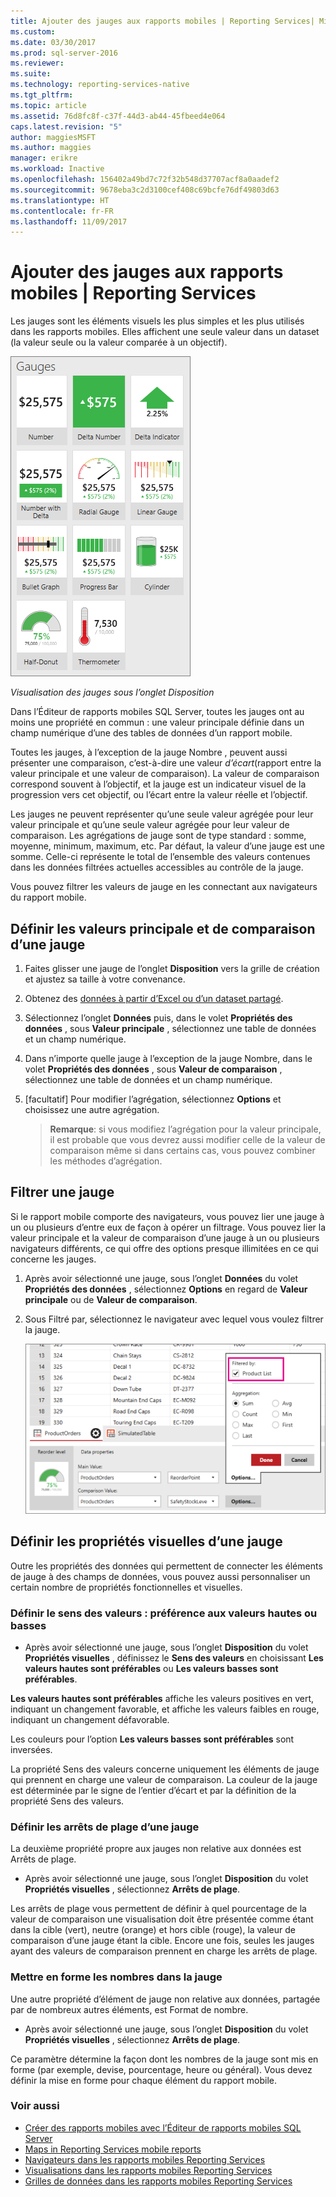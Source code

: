 ```yaml
---
title: Ajouter des jauges aux rapports mobiles | Reporting Services| Microsoft Docs
ms.custom: 
ms.date: 03/30/2017
ms.prod: sql-server-2016
ms.reviewer: 
ms.suite: 
ms.technology: reporting-services-native
ms.tgt_pltfrm: 
ms.topic: article
ms.assetid: 76d8fc8f-c37f-44d3-ab44-45fbeed4e064
caps.latest.revision: "5"
author: maggiesMSFT
ms.author: maggies
manager: erikre
ms.workload: Inactive
ms.openlocfilehash: 156402a49bd7c72f32b548d37707acf8a0aadef2
ms.sourcegitcommit: 9678eba3c2d3100cef408c69bcfe76df49803d63
ms.translationtype: HT
ms.contentlocale: fr-FR
ms.lasthandoff: 11/09/2017
---
```

# <a name="add-gauges-to-mobile-reports--reporting-services"></a>Ajouter des jauges aux rapports mobiles | Reporting Services
Les jauges sont les éléments visuels les plus simples et les plus utilisés dans les rapports mobiles. Elles affichent une seule valeur dans un dataset (la valeur seule ou la valeur comparée à un objectif).

![PBI_SSMRP_Gauges](../../reporting-services/mobile-reports/media/pbi-ssmrp-gauges.png)  
  
*Visualisation des jauges sous l’onglet Disposition*  
  
Dans l’Éditeur de rapports mobiles SQL Server, toutes les jauges ont au moins une propriété en commun : une valeur principale définie dans un champ numérique d’une des tables de données d’un rapport mobile.  

Toutes les jauges, à l’exception de la jauge Nombre , peuvent aussi présenter une comparaison, c’est-à-dire une valeur *d’écart*(rapport entre la valeur principale et une valeur de comparaison). La valeur de comparaison correspond souvent à l’objectif, et la jauge est un indicateur visuel de la progression vers cet objectif, ou l’écart entre la valeur réelle et l’objectif.

Les jauges ne peuvent représenter qu’une seule valeur agrégée pour leur valeur principale et qu’une seule valeur agrégée pour leur valeur de comparaison. Les agrégations de jauge sont de type standard : somme, moyenne, minimum, maximum, etc. Par défaut, la valeur d’une jauge est une somme. Celle-ci représente le total de l’ensemble des valeurs contenues dans les données filtrées actuelles accessibles au contrôle de la jauge. 

Vous pouvez filtrer les valeurs de jauge en les connectant aux navigateurs du rapport mobile. 

## <a name="set-the-main-and-comparison-values-for-a-gauge"></a>Définir les valeurs principale et de comparaison d’une jauge

1. Faites glisser une jauge de l’onglet **Disposition** vers la grille de création et ajustez sa taille à votre convenance.

2. Obtenez des [données à partir d’Excel ou d’un dataset partagé](../../reporting-services/mobile-reports/data-for-reporting-services-mobile-reports.md).

3. Sélectionnez l’onglet **Données** puis, dans le volet **Propriétés des données** , sous **Valeur principale** , sélectionnez une table de données et un champ numérique.

3. Dans n’importe quelle jauge à l’exception de la jauge Nombre, dans le volet **Propriétés des données** , sous **Valeur de comparaison** , sélectionnez une table de données et un champ numérique.

4. [facultatif] Pour modifier l’agrégation, sélectionnez **Options** et choisissez une autre agrégation.
   
   >**Remarque**: si vous modifiez l’agrégation pour la valeur principale, il est probable que vous devrez aussi modifier celle de la valeur de comparaison même si dans certains cas, vous pouvez combiner les méthodes d’agrégation.  

## <a name="filter-a-gauge"></a>Filtrer une jauge
  
Si le rapport mobile comporte des navigateurs, vous pouvez lier une jauge à un ou plusieurs d’entre eux de façon à opérer un filtrage. Vous pouvez lier la valeur principale et la valeur de comparaison d’une jauge à un ou plusieurs navigateurs différents, ce qui offre des options presque illimitées en ce qui concerne les jauges.  

1. Après avoir sélectionné une jauge, sous l’onglet **Données** du volet **Propriétés des données** , sélectionnez **Options** en regard de **Valeur principale** ou de **Valeur de comparaison**.

2. Sous Filtré par, sélectionnez le navigateur avec lequel vous voulez filtrer la jauge.

   ![mobile-report-gauge-navigator](../../reporting-services/mobile-reports/media/mobile-report-gauge-navigator.png)
 
## <a name="set-visual-properties-for-a-gauge"></a>Définir les propriétés visuelles d’une jauge
  
Outre les propriétés des données qui permettent de connecter les éléments de jauge à des champs de données, vous pouvez aussi personnaliser un certain nombre de propriétés fonctionnelles et visuelles. 

### <a name="set-value-direction-high-or-low-is-better"></a>Définir le sens des valeurs : préférence aux valeurs hautes ou basses
* Après avoir sélectionné une jauge, sous l’onglet **Disposition** du volet **Propriétés visuelles** , définissez le **Sens des valeurs** en choisissant **Les valeurs hautes sont préférables** ou **Les valeurs basses sont préférables**. 

**Les valeurs hautes sont préférables** affiche les valeurs positives en vert, indiquant un changement favorable, et affiche les valeurs faibles en rouge, indiquant un changement défavorable. 

Les couleurs pour l’option **Les valeurs basses sont préférables** sont inversées.

La propriété Sens des valeurs concerne uniquement les éléments de jauge qui prennent en charge une valeur de comparaison. La couleur de la jauge est déterminée par le signe de l’entier d’écart et par la définition de la propriété Sens des valeurs.  
  
### <a name="set-range-stops-for-a-gauge"></a>Définir les arrêts de plage d’une jauge
La deuxième propriété propre aux jauges non relative aux données est Arrêts de plage. 

* Après avoir sélectionné une jauge, sous l’onglet **Disposition** du volet **Propriétés visuelles** , sélectionnez **Arrêts de plage**.

Les arrêts de plage vous permettent de définir à quel pourcentage de la valeur de comparaison une visualisation doit être présentée comme étant dans la cible (vert), neutre (orange) et hors cible (rouge), la valeur de comparaison d’une jauge étant la cible. Encore une fois, seules les jauges ayant des valeurs de comparaison prennent en charge les arrêts de plage.  

### <a name="format-the-numbers-in-the-gauge"></a>Mettre en forme les nombres dans la jauge  
Une autre propriété d’élément de jauge non relative aux données, partagée par de nombreux autres éléments, est Format de nombre. 

* Après avoir sélectionné une jauge, sous l’onglet **Disposition** du volet **Propriétés visuelles** , sélectionnez **Arrêts de plage**.

Ce paramètre détermine la façon dont les nombres de la jauge sont mis en forme (par exemple, devise, pourcentage, heure ou général). Vous devez définir la mise en forme pour chaque élément du rapport mobile.
  
### <a name="see-also"></a>Voir aussi 

* [Créer des rapports mobiles avec l’Éditeur de rapports mobiles SQL Server](../../reporting-services/mobile-reports/create-mobile-reports-with-sql-server-mobile-report-publisher.md)
* [Maps in Reporting Services mobile reports](../../reporting-services/mobile-reports/maps-in-reporting-services-mobile-reports.md)
* [Navigateurs dans les rapports mobiles Reporting Services](../../reporting-services/mobile-reports/add-navigators-to-reporting-services-mobile-reports.md)
* [Visualisations dans les rapports mobiles Reporting Services](../../reporting-services/mobile-reports/add-visualizations-to-reporting-services-mobile-reports.md)
* [Grilles de données dans les rapports mobiles Reporting Services](../../reporting-services/mobile-reports/add-data-grids-to-mobile-reports-reporting-services.md) 
